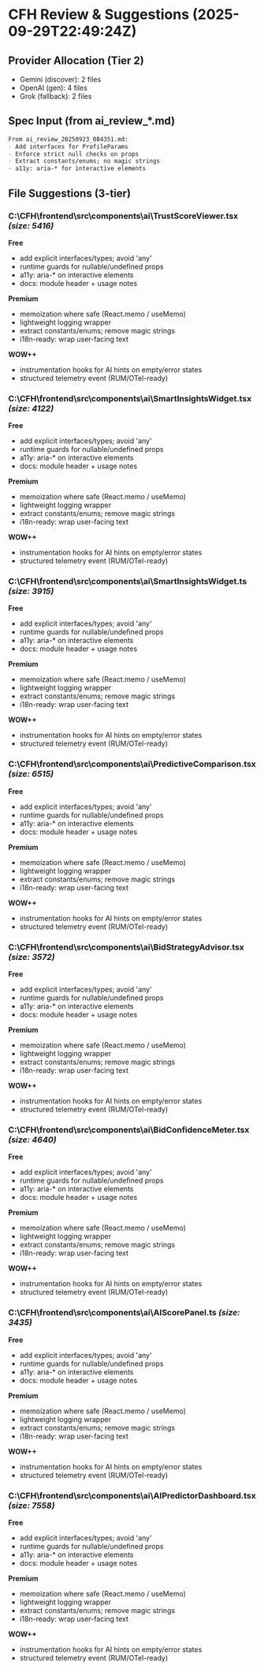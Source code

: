 # CFH Review & Suggestions (2025-09-29T22:49:24Z)

## Provider Allocation (Tier 2)

- Gemini (discover): 2 files
- OpenAI (gen): 4 files
- Grok (fallback): 2 files

## Spec Input (from ai_review_*.md)

```md
From ai_review_20250923_084351.md:
- Add interfaces for ProfileParams
- Enforce strict null checks on props
- Extract constants/enums; no magic strings
- a11y: aria-* for interactive elements
```

## File Suggestions (3-tier)

### C:\CFH\frontend\src\components\ai\TrustScoreViewer.tsx  _(size: 5416)_
**Free**
- add explicit interfaces/types; avoid 'any'
- runtime guards for nullable/undefined props
- a11y: aria-* on interactive elements
- docs: module header + usage notes

**Premium**
- memoization where safe (React.memo / useMemo)
- lightweight logging wrapper
- extract constants/enums; remove magic strings
- i18n-ready: wrap user-facing text

**WOW++**
- instrumentation hooks for AI hints on empty/error states
- structured telemetry event (RUM/OTel-ready)

### C:\CFH\frontend\src\components\ai\SmartInsightsWidget.tsx  _(size: 4122)_
**Free**
- add explicit interfaces/types; avoid 'any'
- runtime guards for nullable/undefined props
- a11y: aria-* on interactive elements
- docs: module header + usage notes

**Premium**
- memoization where safe (React.memo / useMemo)
- lightweight logging wrapper
- extract constants/enums; remove magic strings
- i18n-ready: wrap user-facing text

**WOW++**
- instrumentation hooks for AI hints on empty/error states
- structured telemetry event (RUM/OTel-ready)

### C:\CFH\frontend\src\components\ai\SmartInsightsWidget.ts  _(size: 3915)_
**Free**
- add explicit interfaces/types; avoid 'any'
- runtime guards for nullable/undefined props
- a11y: aria-* on interactive elements
- docs: module header + usage notes

**Premium**
- memoization where safe (React.memo / useMemo)
- lightweight logging wrapper
- extract constants/enums; remove magic strings
- i18n-ready: wrap user-facing text

**WOW++**
- instrumentation hooks for AI hints on empty/error states
- structured telemetry event (RUM/OTel-ready)

### C:\CFH\frontend\src\components\ai\PredictiveComparison.tsx  _(size: 6515)_
**Free**
- add explicit interfaces/types; avoid 'any'
- runtime guards for nullable/undefined props
- a11y: aria-* on interactive elements
- docs: module header + usage notes

**Premium**
- memoization where safe (React.memo / useMemo)
- lightweight logging wrapper
- extract constants/enums; remove magic strings
- i18n-ready: wrap user-facing text

**WOW++**
- instrumentation hooks for AI hints on empty/error states
- structured telemetry event (RUM/OTel-ready)

### C:\CFH\frontend\src\components\ai\BidStrategyAdvisor.tsx  _(size: 3572)_
**Free**
- add explicit interfaces/types; avoid 'any'
- runtime guards for nullable/undefined props
- a11y: aria-* on interactive elements
- docs: module header + usage notes

**Premium**
- memoization where safe (React.memo / useMemo)
- lightweight logging wrapper
- extract constants/enums; remove magic strings
- i18n-ready: wrap user-facing text

**WOW++**
- instrumentation hooks for AI hints on empty/error states
- structured telemetry event (RUM/OTel-ready)

### C:\CFH\frontend\src\components\ai\BidConfidenceMeter.tsx  _(size: 4640)_
**Free**
- add explicit interfaces/types; avoid 'any'
- runtime guards for nullable/undefined props
- a11y: aria-* on interactive elements
- docs: module header + usage notes

**Premium**
- memoization where safe (React.memo / useMemo)
- lightweight logging wrapper
- extract constants/enums; remove magic strings
- i18n-ready: wrap user-facing text

**WOW++**
- instrumentation hooks for AI hints on empty/error states
- structured telemetry event (RUM/OTel-ready)

### C:\CFH\frontend\src\components\ai\AIScorePanel.ts  _(size: 3435)_
**Free**
- add explicit interfaces/types; avoid 'any'
- runtime guards for nullable/undefined props
- a11y: aria-* on interactive elements
- docs: module header + usage notes

**Premium**
- memoization where safe (React.memo / useMemo)
- lightweight logging wrapper
- extract constants/enums; remove magic strings
- i18n-ready: wrap user-facing text

**WOW++**
- instrumentation hooks for AI hints on empty/error states
- structured telemetry event (RUM/OTel-ready)

### C:\CFH\frontend\src\components\ai\AIPredictorDashboard.tsx  _(size: 7558)_
**Free**
- add explicit interfaces/types; avoid 'any'
- runtime guards for nullable/undefined props
- a11y: aria-* on interactive elements
- docs: module header + usage notes

**Premium**
- memoization where safe (React.memo / useMemo)
- lightweight logging wrapper
- extract constants/enums; remove magic strings
- i18n-ready: wrap user-facing text

**WOW++**
- instrumentation hooks for AI hints on empty/error states
- structured telemetry event (RUM/OTel-ready)
